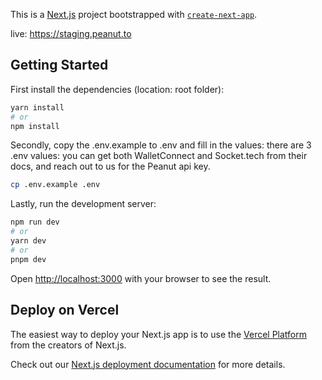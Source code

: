 This is a [Next.js](https://nextjs.org/) project bootstrapped with [`create-next-app`](https://github.com/vercel/next.js/tree/canary/packages/create-next-app).

live: https://staging.peanut.to

## Getting Started

First install the dependencies (location: root folder):

```bash
yarn install
# or
npm install
```

Secondly, copy the .env.example to .env and fill in the values:
there are 3 .env values: 
you can get both WalletConnect and Socket.tech from their docs, and reach out to us for the Peanut api key. 
```bash
cp .env.example .env
```

Lastly, run the development server:

```bash
npm run dev
# or
yarn dev
# or
pnpm dev
```

Open [http://localhost:3000](http://localhost:3000) with your browser to see the result.

## Deploy on Vercel

The easiest way to deploy your Next.js app is to use the [Vercel Platform](https://vercel.com/new?utm_medium=default-template&filter=next.js&utm_source=create-next-app&utm_campaign=create-next-app-readme) from the creators of Next.js.

Check out our [Next.js deployment documentation](https://nextjs.org/docs/deployment) for more details.
